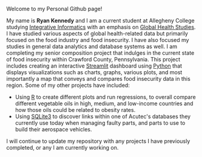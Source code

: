 Welcome to my Personal Github page!

My name is **Ryan Kennedy** and I am a current student at Allegheny College studying <ins>Integrative Informatics</ins> with an emphasis on <ins>Global Health Studies</ins>. I have studied various aspects of global health-related data but primarily focused on the food industry and food insecurity. I have also focused my studies in general data analytics and database systems as well.
I am completing my senior composition project that indulges in the current state of food insecurity within Crawford County, Pennsylvania. This project includes creating an interactive <ins>Streamlit</ins> dashboard using <ins>Python</ins> that displays visualizations such as charts, graphs, various plots, and most importantly a map that conveys and compares food insecurity data in this region.
Some of my other projects have included:
- Using <ins>R</ins> to create different plots and run regressions, to overall compare different vegetable oils in high, medium, and low-income countries and how those oils could be related to obesity rates.
- Using <ins>SQLite3</ins> to discover links within one of Acutec's databases they currently use today when managing faulty parts, and parts to use to build their aerospace vehicles.

I will continue to update my repository with any projects I have previously completed, or any I am currently working on.
